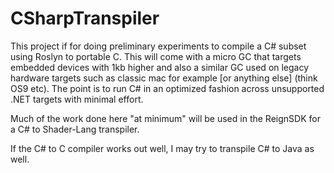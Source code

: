 # CSharpTranspiler

This project if for doing preliminary experiments to compile a C# subset using Roslyn to portable C. This will come with a micro GC that targets embedded devices with 1kb higher and also a similar GC used on legacy hardware targets such as classic mac for example \[or anything else\] (think OS9 etc). The point is to run C# in an optimized fashion across unsupported .NET targets with minimal effort.<br>

Much of the work done here "at minimum" will be used in the ReignSDK for a C# to Shader-Lang transpiler.<br>

If the C# to C compiler works out well, I may try to transpile C# to Java as well.